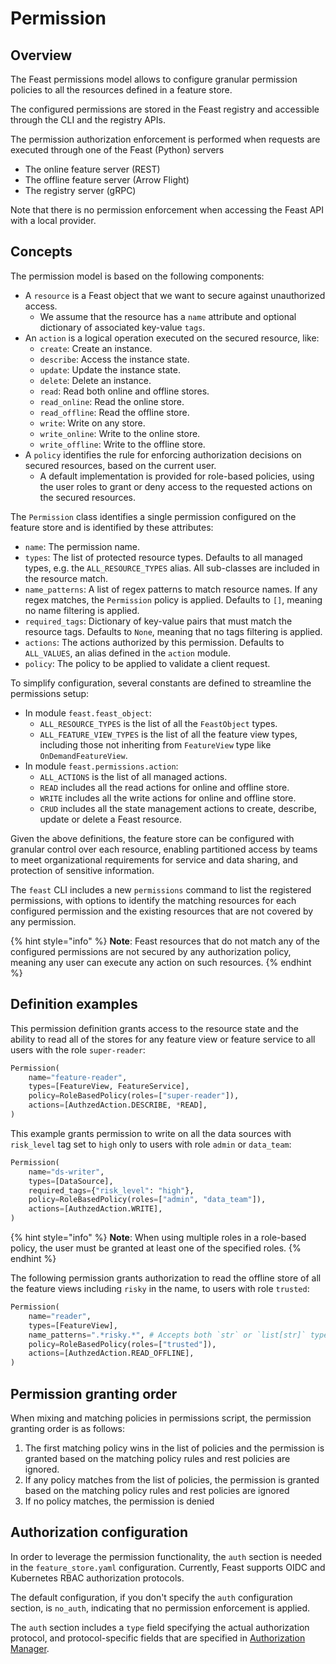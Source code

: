 # Permission

## Overview

The Feast permissions model allows to configure granular permission policies to all the resources defined in a feature store.

The configured permissions are stored in the Feast registry and accessible through the CLI and the registry APIs.

The permission authorization enforcement is performed when requests are executed through one of the Feast (Python) servers
- The online feature server (REST)
- The offline feature server (Arrow Flight)
- The registry server (gRPC)

Note that there is no permission enforcement when accessing the Feast API with a local provider.

## Concepts

The permission model is based on the following components:
- A `resource` is a Feast object that we want to secure against unauthorized access.
  - We assume that the resource has a `name` attribute and optional dictionary of associated key-value `tags`.
- An `action` is a logical operation executed on the secured resource, like:
  - `create`: Create an instance.
  - `describe`: Access the instance state.
  - `update`: Update the instance state.
  - `delete`: Delete an instance.
  - `read`:  Read both online and offline stores.
  - `read_online`:  Read the online store.
  - `read_offline`:  Read the offline store.
  - `write`:  Write on any store.
  - `write_online`:  Write to the online store.
  - `write_offline`:  Write to the offline store.
- A `policy` identifies the rule for enforcing authorization decisions on secured resources, based on the current user.
  - A default implementation is provided for role-based policies, using the user roles to grant or deny access to the requested actions
  on the secured resources.

The `Permission` class identifies a single permission configured on the feature store and is identified by these attributes:
- `name`: The permission name.
- `types`: The list of protected resource  types. Defaults to all managed types, e.g. the `ALL_RESOURCE_TYPES` alias. All sub-classes are included in the resource match.
- `name_patterns`: A list of regex patterns to match resource names. If any regex matches, the `Permission` policy is applied. Defaults to `[]`, meaning no name filtering is applied.
- `required_tags`: Dictionary of key-value pairs that must match the resource tags. Defaults to `None`, meaning that no tags filtering is applied.
- `actions`: The actions authorized by this permission. Defaults to `ALL_VALUES`, an alias defined in the `action` module.
- `policy`: The policy to be applied to validate a client request.

To simplify configuration, several constants are defined to streamline the permissions setup:
- In module `feast.feast_object`:
  - `ALL_RESOURCE_TYPES` is the list of all the `FeastObject` types.
  - `ALL_FEATURE_VIEW_TYPES` is the list of all the feature view types, including those not inheriting from `FeatureView` type like 
  `OnDemandFeatureView`.
- In module `feast.permissions.action`:
  - `ALL_ACTIONS` is the list of all managed actions.
  - `READ` includes all the read actions for online and offline store.
  - `WRITE` includes all the write actions for online and offline store.
  - `CRUD` includes all the state management actions to create, describe, update or delete a Feast resource.

Given the above definitions, the feature store can be configured with granular control over each resource, enabling partitioned access by 
teams to meet organizational requirements for service and data sharing, and protection of sensitive information.

The `feast` CLI includes a new `permissions` command to list the registered permissions, with options to identify the matching resources for each configured permission and the existing resources that are not covered by any permission.

{% hint style="info" %}
**Note**: Feast resources that do not match any of the configured permissions are not secured by any authorization policy, meaning any user can execute any action on such resources.
{% endhint %}

## Definition examples
This permission definition grants access to the resource state and the ability to read all of the stores for any feature view or
feature service to all users with the role `super-reader`:
```py
Permission(
    name="feature-reader",
    types=[FeatureView, FeatureService],
    policy=RoleBasedPolicy(roles=["super-reader"]),
    actions=[AuthzedAction.DESCRIBE, *READ],
)
```

This example grants permission to write on all the data sources with `risk_level` tag set to `high` only to users with role `admin` or `data_team`:
```py
Permission(
    name="ds-writer",
    types=[DataSource],
    required_tags={"risk_level": "high"},
    policy=RoleBasedPolicy(roles=["admin", "data_team"]),
    actions=[AuthzedAction.WRITE],
)
```

{% hint style="info" %}
**Note**: When using multiple roles in a role-based policy, the user must be granted at least one of the specified roles.
{% endhint %}


The following permission grants authorization to read the offline store of all the feature views including `risky` in the name, to users with role `trusted`:

```py
Permission(
    name="reader",
    types=[FeatureView],
    name_patterns=".*risky.*", # Accepts both `str` or `list[str]` types
    policy=RoleBasedPolicy(roles=["trusted"]),
    actions=[AuthzedAction.READ_OFFLINE],
)
```

## Permission granting order

When mixing and matching policies in permissions script, the permission granting order is as follows:

1. The first matching policy wins in the list of policies and the permission is granted based on the matching policy rules and rest policies are ignored.
2. If any policy matches from the list of policies, the permission is granted based on the matching policy rules and rest policies are ignored
3. If no policy matches, the permission is denied


## Authorization configuration
In order to leverage the permission functionality, the `auth` section is needed in the `feature_store.yaml` configuration.
Currently, Feast supports OIDC and Kubernetes RBAC authorization protocols.

The default configuration, if you don't specify the `auth` configuration section, is `no_auth`, indicating that no permission
enforcement is applied.

The `auth` section includes a `type` field specifying the actual authorization protocol, and protocol-specific fields that
are specified in [Authorization Manager](../components/authz_manager.md).

